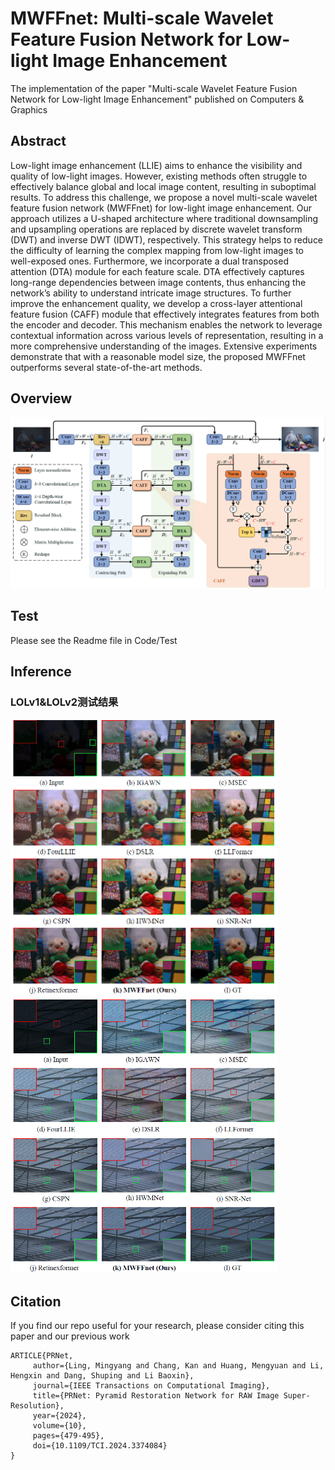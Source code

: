 # MWFFnet: Multi-scale Wavelet Feature Fusion Network for Low-light Image Enhancement
The implementation of the paper "Multi-scale Wavelet Feature Fusion Network for Low-light Image Enhancement" published on Computers & Graphics
## Abstract ##
Low-light image enhancement (LLIE) aims to enhance the visibility and quality of low-light images. However, existing methods often struggle to effectively balance global and local image content, resulting in suboptimal results. To address this challenge, we propose a novel multi-scale wavelet feature fusion network (MWFFnet) for low-light image enhancement. Our approach utilizes a U-shaped architecture where traditional downsampling and upsampling operations are replaced by discrete wavelet transform (DWT) and inverse DWT (IDWT), respectively. This strategy helps to reduce the difficulty of learning the complex mapping from low-light images to well-exposed ones. Furthermore, we incorporate a dual transposed attention (DTA) module for each feature scale. DTA effectively captures long-range dependencies between image contents, thus
enhancing the network’s ability to understand intricate image structures. To further improve the enhancement quality, we develop a cross-layer attentional feature fusion (CAFF) module that effectively integrates features from both the encoder and decoder. This mechanism enables the network to leverage contextual information across various levels of representation, resulting in a more comprehensive understanding of the images. Extensive experiments demonstrate that with a reasonable model size, the proposed MWFFnet outperforms several state-of-the-art methods.
## Overview ##
<img src="https://github.com/ShuchengXia/MWFFnet/blob/main/images/overall.png">

## Test ##
Please see the Readme file in Code/Test 

## Inference ##
### LOLv1&LOLv2测试结果 ###
<img src="https://github.com/ShuchengXia/MWFFnet/blob/main/images/test_LOLv1.png" width="427" height="442"><img src="https://github.com/ShuchengXia/MWFFnet/blob/main/images/test_LOLv2.png" width="427" height="442">

## Citation ##
If you find our repo useful for your research, please consider citing this paper and our previous work
```
ARTICLE{PRNet,
     author={Ling, Mingyang and Chang, Kan and Huang, Mengyuan and Li, Hengxin and Dang, Shuping and Li Baoxin},
     journal={IEEE Transactions on Computational Imaging},
     title={PRNet: Pyramid Restoration Network for RAW Image Super-Resolution},
     year={2024},
     volume={10},
     pages={479-495},
     doi={10.1109/TCI.2024.3374084}
}
```
